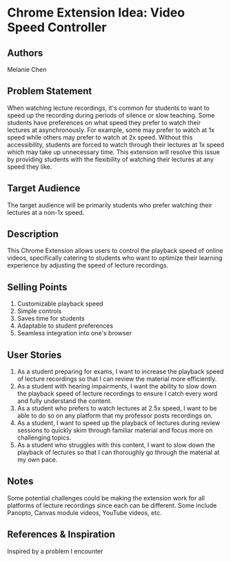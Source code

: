 # Chrome Extension Idea: Video Speed Controller

## Authors

Melanie Chen

## Problem Statement

When watching lecture recordings, it's common for students to want to speed up the recording during periods of silence or slow teaching. Some students have preferences on what speed they prefer to watch their lectures at asynchronously. For example, some may prefer to watch at 1x speed while others may prefer to watch at 2x speed. Without this accessibility, students are forced to watch through their lectures at 1x speed which may take up unnecessary time. This extension will resolve this issue by providing students with the flexibility of watching their lectures at any speed they like.

## Target Audience

The target audience will be primarily students who prefer watching their lectures at a non-1x speed.

## Description

This Chrome Extension allows users to control the playback speed of online videos, specifically catering to students who want to optimize their learning experience by adjusting the speed of lecture recordings.


## Selling Points

1. Customizable playback speed
2. Simple controls
3. Saves time for students
4. Adaptable to student preferences
5. Seamless integration into one's browser

## User Stories

1. As a student preparing for exams, I want to increase the playback speed of lecture recordings so that I can review the material more efficiently.
2. As a student with hearing impairments, I want the ability to slow down the playback speed of lecture recordings to ensure I catch every word and fully understand the content.
3. As a student who prefers to watch lectures at 2.5x speed, I want to be able to do so on any platform that my professor posts recordings on.
4. As a student, I want to speed up the playback of lectures during review sessions to quickly skim through familiar material and focus more on challenging topics.
5. As a student who struggles with this content, I want to slow down the playback of lectures so that I can thoroughly go through the material at my own pace.

## Notes

Some potential challenges could be making the extension work for all platforms of lecture recordings since each can be different. Some include Panopto, Canvas module videos, YouTube videos, etc.

## References & Inspiration

Inspired by a problem I encounter
